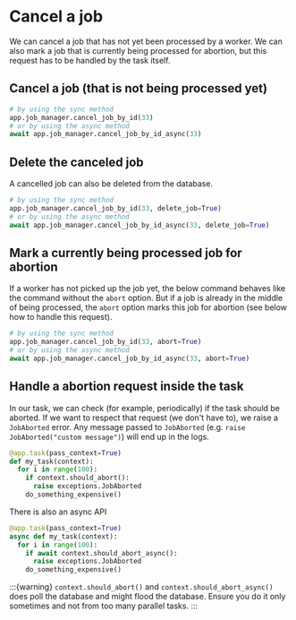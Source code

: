 # Cancel a job

We can cancel a job that has not yet been processed by a worker. We can also
mark a job that is currently being processed for abortion, but this request
has to be handled by the task itself.

## Cancel a job (that is not being processed yet)

```python
# by using the sync method
app.job_manager.cancel_job_by_id(33)
# or by using the async method
await app.job_manager.cancel_job_by_id_async(33)
```

## Delete the canceled job

A cancelled job can also be deleted from the database.

```python
# by using the sync method
app.job_manager.cancel_job_by_id(33, delete_job=True)
# or by using the async method
await app.job_manager.cancel_job_by_id_async(33, delete_job=True)
```

## Mark a currently being processed job for abortion

If a worker has not picked up the job yet, the below command behaves like the
command without the `abort` option. But if a job is already in the middle of
being processed, the `abort` option marks this job for abortion (see below
how to handle this request).

```python
# by using the sync method
app.job_manager.cancel_job_by_id(33, abort=True)
# or by using the async method
await app.job_manager.cancel_job_by_id_async(33, abort=True)
```

## Handle a abortion request inside the task

In our task, we can check (for example, periodically) if the task should be
aborted. If we want to respect that request (we don't have to), we raise a
`JobAborted` error. Any message passed to `JobAborted` (e.g.
`raise JobAborted("custom message")`) will end up in the logs.

```python
@app.task(pass_context=True)
def my_task(context):
  for i in range(100):
    if context.should_abort():
      raise exceptions.JobAborted
    do_something_expensive()
```

There is also an async API

```python
@app.task(pass_context=True)
async def my_task(context):
  for i in range(100):
    if await context.should_abort_async():
      raise exceptions.JobAborted
    do_something_expensive()
```

:::{warning}
`context.should_abort()` and `context.should_abort_async()` does poll the
database and might flood the database. Ensure you do it only sometimes and
not from too many parallel tasks.
:::
